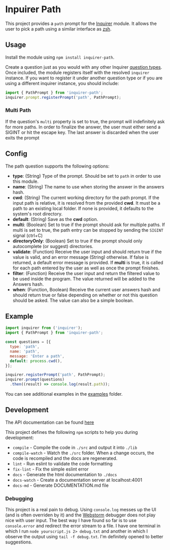 # Inpuirer Path

This project provides a `path` prompt for the [Inquirer](https://github.com/SBoudrias/Inquirer.js/) module. It allows the user to pick a path using a similar interface as [zsh](http://www.zsh.org/).
 
## Usage

Install the module using `npm install inquirer-path`.

Create a question just as you would with any other Inquirer [question types](https://github.com/SBoudrias/Inquirer.js/#question). Once included, the module registers itself with the resolved `inquirer` instance. If you want to register it under another question type or if you are using a different inquirer instance, you should include:

```js
import { PathPrompt } from 'inquirer-path';
inquirer.prompt.registerPrompt('path', PathPrompt);
```

### Multi Path

If the question's `multi` property is set to true, the prompt will indefinitely ask for more paths. In order to finalize the answer, the user must either send a SIGINT or hit the escape key. The last answer is discarded when the user exits the prompt

## Config

The path question supports the following options:

- **type**: (String) Type of the prompt. Should be set to `path` in order to use this module.
- **name**: (String) The name to use when storing the answer in the answers hash.
- **cwd**: (String) The current working directory for the path prompt. If the input path is relative, it is resolved from the provided **cwd**. It must be a path to an existing local folder. If none is provided, it defaults to the system's root directory.
- **default**: (String) Save as the **cwd** option.
- **multi**: (Boolean) Set to true if the prompt should ask for multiple paths. If multi is set to true, the path entry can be stopped by sending the `SIGINT` signal (ctrl+C) 
- **directoryOnly**: (Boolean) Set to true if the prompt should only autocomplete (or suggest) directories.
- **validate**: (Function) Receive the user input and should return true if the value is valid, and an error message (String) otherwise. If false is returned, a default error message is provided. If **multi** is true, it is called for each path entered by the user as well as once the prompt finishes.
- **filter**: (Function) Receive the user input and return the filtered value to be used inside the program. The value returned will be added to the Answers hash.
- **when**: (Function, Boolean) Receive the current user answers hash and should return true or false depending on whether or not this question should be asked. The value can also be a simple boolean.

## Example

```js
import inquirer from ('inquirer');
import { PathPrompt } from 'inquirer-path';

const questions = [{
  type: 'path',
  name: 'path',
  message: 'Enter a path',
  default: process.cwd(),
}];

inquirer.registerPrompt('path', PathPrompt);
inquirer.prompt(questions)
  .then((result) => console.log(result.path));
```

You can see additional examples in the [examples](./examples) folder.

## Development

The API documentation can be found [here](./DOCUMENTATION.md)

This project defines the following `npm` scripts to help you during development:

- `compile` - Compile the code in `./src` and output it into `./lib`
- `compile-watch` - Watch the `./src` folder. When a change occurs, the code is recompiled and the docs are regenerated.
- `lint` - Run eslint to validate the code formatting
- `fix-lint` - Fix the simple eslint error
- `docs` - Generate the html documentation to `./docs` 
- `docs-watch` - Create a documentation server at localhost:4001
- `docs-md` - Generate DOCUMENTATION.md file 

### Debugging

This project is a real pain to debug. Using `console.log` messes up the UI (and is often overriden by it) and the [Webstorm](https://www.jetbrains.com/webstorm/) debugger does not play nice with user input. The best way I have found so far is to use `console.error` and redirect the error stream to a file. I have one terminal in which I run `node yourscript.js 2> debug.txt` and another in which I observe the output using `tail -f debug.txt`. I'm definitely opened to better suggestions.



